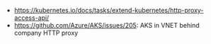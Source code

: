 - https://kubernetes.io/docs/tasks/extend-kubernetes/http-proxy-access-api/
- https://github.com/Azure/AKS/issues/205: AKS in VNET behind company HTTP proxy
